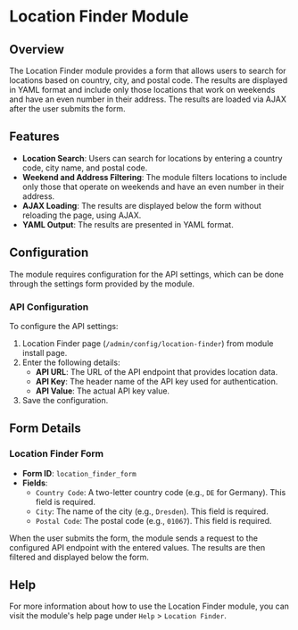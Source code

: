 # Location Finder Module

## Overview

The Location Finder module provides a form that allows users to search for locations based on country, city, and postal code. The results are displayed in YAML format and include only those locations that work on weekends and have an even number in their address. The results are loaded via AJAX after the user submits the form.

## Features

- **Location Search**: Users can search for locations by entering a country code, city name, and postal code.
- **Weekend and Address Filtering**: The module filters locations to include only those that operate on weekends and have an even number in their address.
- **AJAX Loading**: The results are displayed below the form without reloading the page, using AJAX.
- **YAML Output**: The results are presented in YAML format.

## Configuration

The module requires configuration for the API settings, which can be done through the settings form provided by the module.

### API Configuration

To configure the API settings:

1. Location Finder page (`/admin/config/location-finder`) from module install page.
2. Enter the following details:
   - **API URL**: The URL of the API endpoint that provides location data.
   - **API Key**: The header name of the API key used for authentication.
   - **API Value**: The actual API key value.
3. Save the configuration.

## Form Details

### Location Finder Form

- **Form ID**: `location_finder_form`
- **Fields**:
  - `Country Code`: A two-letter country code (e.g., `DE` for Germany). This field is required.
  - `City`: The name of the city (e.g., `Dresden`). This field is required.
  - `Postal Code`: The postal code (e.g., `01067`). This field is required.

When the user submits the form, the module sends a request to the configured API endpoint with the entered values. The results are then filtered and displayed below the form.

## Help

For more information about how to use the Location Finder module, you can visit the module's help page under `Help` > `Location Finder`.

